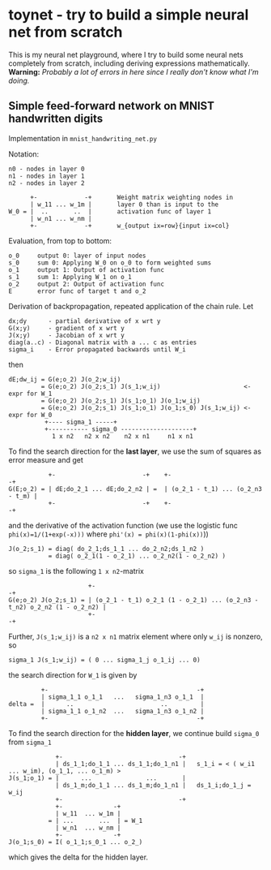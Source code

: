 # toynet - try to build a simple neural net from scratch

This is my neural net playground, where I try to build some neural nets completely from scratch, including deriving expressions mathematically. **Warning:** *Probably a lot of errors in here since I really don't know what I'm doing.*

## Simple feed-forward network on MNIST handwritten digits

Implementation in `mnist_handwriting_net.py`

Notation:
```
n0 - nodes in layer 0
n1 - nodes in layer 1
n2 - nodes in layer 2

      +-             -+       Weight matrix weighting nodes in 
      | w_11 ... w_1m |       layer 0 than is input to the
W_0 = |  ..       ..  |       activation func of layer 1
      | w_n1 ... w_nm |
      +-             -+       w_{output ix=row}{input ix=col}
```

Evaluation, from top to bottom:
```
o_0     output 0: layer of input nodes
s_0     sum 0: Applying W_0 on o_0 to form weighted sums
o_1     output 1: Output of activation func
s_1     sum 1: Applying W_1 on o_1
o_2     output 2: Output of activation func
E       error func of target t and o_2
```

Derivation of backpropagation, repeated application of the chain rule. Let
```
dx;dy      - partial derivative of x wrt y
G(x;y)     - gradient of x wrt y
J(x;y)     - Jacobian of x wrt y
diag(a..c) - Diagonal matrix with a ... c as entries
sigma_i    - Error propagated backwards until W_i
```
then
```
dE;dw_ij = G(e;o_2) J(o_2;w_ij)
         = G(e;o_2) J(o_2;s_1) J(s_1;w_ij)                       <- expr for W_1
         = G(e;o_2) J(o_2;s_1) J(s_1;o_1) J(o_1;w_ij)
         = G(e;o_2) J(o_2;s_1) J(s_1;o_1) J(o_1;s_0) J(s_1;w_ij) <- expr for W_0
          +---- sigma_1 -----+
          +----------- sigma_0 --------------------+
            1 x n2   n2 x n2    n2 x n1     n1 x n1
```

To find the search direction for the **last layer**, we use the sum of squares as error measure and get
```
           +-                        -+    +-                                -+
G(E;o_2) = | dE;do_2_1 ... dE;do_2_n2 | =  | (o_2_1 - t_1) ... (o_2_n3 - t_m) | 
           +-                        -+    +-                                -+
```
and the derivative of the activation function (we use the logistic func `phi(x)=1/(1+exp(-x)))` where `phi'(x) = phi(x)(1-phi(x))`))
```
J(o_2;s_1) = diag( do_2_1;ds_1_1 ... do_2_n2;ds_1_n2 )
           = diag( o_2_1(1 - o_2_1) ... o_2_n2(1 - o_2_n2) )
```
so `sigma_1` is the following `1 x n2`-matrix
```
                      +-                                                                       -+
G(e;o_2) J(o_2;s_1) = | (o_2_1 - t_1) o_2_1 (1 - o_2_1) ... (o_2_n3 - t_n2) o_2_n2 (1 - o_2_n2) |
                      +-                                                                       -+
```
Further, `J(s_1;w_ij)` is a `n2 x n1` matrix element where only `w_ij` is nonzero, so
```
sigma_1 J(s_1;w_ij) = ( 0 ... sigma_1_j o_1_ij ... 0)
```
the search direction for `W_1` is given by
```
         +-                                         -+
         | sigma_1_1 o_1_1   ...   sigma_1_n3 o_1_1  |
delta =  |      ..                        ..         |
         | sigma_1_1 o_1_n2  ...   sigma_1_n3 o_1_n2 |
         +-                                         -+
```

To find the search direction for the **hidden layer**, we continue build `sigma_0` from `sigma_1`
```
             +-                                -+
             | ds_1_1;do_1_1 ... ds_1_1;do_1_n1 |   s_1_i = < ( w_i1 ... w_im), (o_1_1, ... o_1_m) >
J(s_1;o_1) = |      ...               ...       |
             | ds_1_m;do_1_1 ... ds_1_m;do_1_n1 |   ds_1_i;do_1_j = w_ij 
             +-                                -+
             +-              -+
             | w_11  ... w_1m |
           = | ...       ...  | = W_1
             | w_n1  ... w_nm |
             +-              -+
J(o_1;s_0) = I( o_1_1;s_0_1 ... o_2_)
```
which gives the delta for the hidden layer.